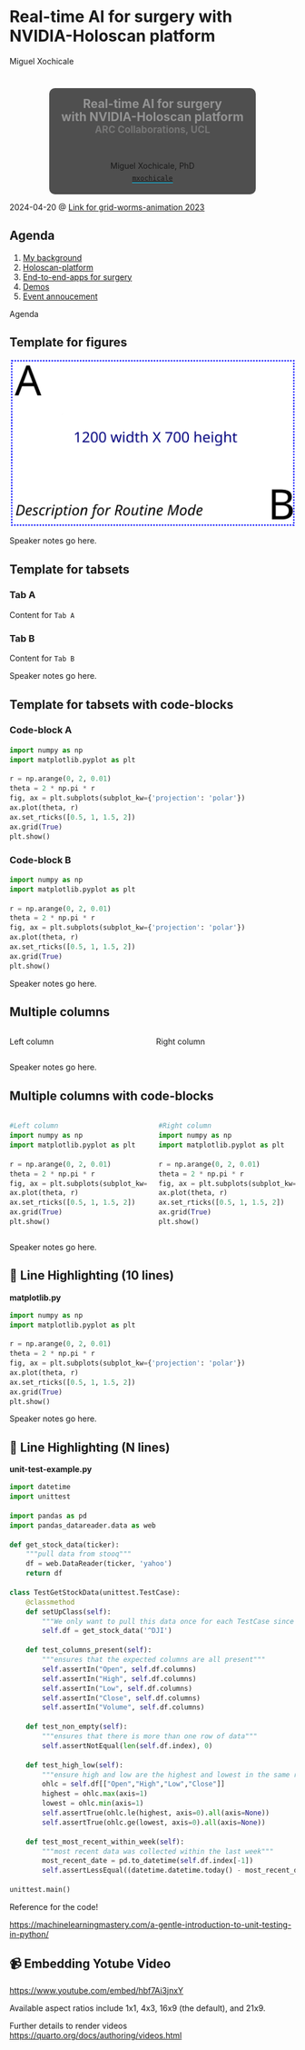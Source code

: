 # Real-time AI for surgery with NVIDIA-Holoscan platform
Miguel Xochicale

# 

<div style="background-color: rgba(22,22,22,0.75); border-radius: 10px; text-align:center; padding: 0px; padding-left: 1.5em; padding-right: 1.5em; max-width: min-content; min-width: max-content; margin-left: auto; margin-right: auto; padding-top: 0.2em; padding-bottom: 0.2em; line-height: 1.5em!important;">

<span style="color:#939393; font-size:1.5em; font-weight: bold;">Real-time
AI for surgery</span>  
<span style="color:#939393; font-size:1.5em; font-weight: bold;">with
NVIDIA-Holoscan platform</span>  
<span style="color:#777777; font-size:1.2em; font-weight: bold;">ARC
Collaborations, UCL</span>  
<span style="padding-bottom: 0.5rem;"><br> </span>  
[](http://mxochicale.github.io/) Miguel Xochicale, PhD  
<span style="border-bottom: 0.5px solid #00ccff;">[
`mxochicale`](https://github.com/mxochicale/real-time-ai-for-surgery-with-NVIDIA-Holoscan-platform)</span>

</div>

<div class="footer">

<span class="dim-text" style="&quot;text-align:left;'">2024-04-20 @
[Link for grid-worms-animation
2023](https://github.com/saforem2/grid-worms-animation/)</span>

</div>

## Agenda

1.  [My background](#sec-ov)
2.  [Holoscan-platform](#sec-hp)
3.  [End-to-end-apps for surgery](#sec-e2e)
4.  [Demos](#sec-demos)
5.  [Event annoucement](#sec-aob)

<div class="notes">

Agenda

</div>

## Template for figures

![](figures/00_template-vector-images/drawing-v00.svg)

<div class="notes">

Speaker notes go here.

</div>

## Template for tabsets

<div class="panel-tabset">

### Tab A

Content for `Tab A`

### Tab B

Content for `Tab B`

</div>

<div class="notes">

Speaker notes go here.

</div>

## Template for tabsets with code-blocks

<div class="panel-tabset">

### Code-block A

``` python
import numpy as np
import matplotlib.pyplot as plt

r = np.arange(0, 2, 0.01)
theta = 2 * np.pi * r
fig, ax = plt.subplots(subplot_kw={'projection': 'polar'})
ax.plot(theta, r)
ax.set_rticks([0.5, 1, 1.5, 2])
ax.grid(True)
plt.show()
```

### Code-block B

``` python
import numpy as np
import matplotlib.pyplot as plt

r = np.arange(0, 2, 0.01)
theta = 2 * np.pi * r
fig, ax = plt.subplots(subplot_kw={'projection': 'polar'})
ax.plot(theta, r)
ax.set_rticks([0.5, 1, 1.5, 2])
ax.grid(True)
plt.show()
```

</div>

<div class="notes">

Speaker notes go here.

</div>

## Multiple columns

<div class="columns">

<div class="column" width="50%">

Left column

</div>

<div class="column" width="50%">

Right column

</div>

</div>

<div class="notes">

Speaker notes go here.

</div>

## Multiple columns with code-blocks

<div class="columns">

<div class="column" width="50%">

``` python
#Left column
import numpy as np
import matplotlib.pyplot as plt

r = np.arange(0, 2, 0.01)
theta = 2 * np.pi * r
fig, ax = plt.subplots(subplot_kw={'projection': 'polar'})
ax.plot(theta, r)
ax.set_rticks([0.5, 1, 1.5, 2])
ax.grid(True)
plt.show()
```

</div>

<div class="column" width="50%">

``` python
#Right column
import numpy as np
import matplotlib.pyplot as plt

r = np.arange(0, 2, 0.01)
theta = 2 * np.pi * r
fig, ax = plt.subplots(subplot_kw={'projection': 'polar'})
ax.plot(theta, r)
ax.set_rticks([0.5, 1, 1.5, 2])
ax.grid(True)
plt.show()
```

</div>

</div>

<div class="notes">

Speaker notes go here.

</div>

## :construction: Line Highlighting (10 lines)

<div class="code-with-filename">

**matplotlib.py**

``` python
import numpy as np
import matplotlib.pyplot as plt

r = np.arange(0, 2, 0.01)
theta = 2 * np.pi * r
fig, ax = plt.subplots(subplot_kw={'projection': 'polar'})
ax.plot(theta, r)
ax.set_rticks([0.5, 1, 1.5, 2])
ax.grid(True)
plt.show()
```

</div>

<div class="notes">

Speaker notes go here.

</div>

## :construction: Line Highlighting (N lines)

<div class="code-with-filename">

**unit-test-example.py**

``` python
import datetime
import unittest

import pandas as pd
import pandas_datareader.data as web

def get_stock_data(ticker):
    """pull data from stooq"""
    df = web.DataReader(ticker, 'yahoo')
    return df

class TestGetStockData(unittest.TestCase):
    @classmethod
    def setUpClass(self):
        """We only want to pull this data once for each TestCase since it is an expensive operation"""
        self.df = get_stock_data('^DJI')

    def test_columns_present(self):
        """ensures that the expected columns are all present"""
        self.assertIn("Open", self.df.columns)
        self.assertIn("High", self.df.columns)
        self.assertIn("Low", self.df.columns)
        self.assertIn("Close", self.df.columns)
        self.assertIn("Volume", self.df.columns)

    def test_non_empty(self):
        """ensures that there is more than one row of data"""
        self.assertNotEqual(len(self.df.index), 0)

    def test_high_low(self):
        """ensure high and low are the highest and lowest in the same row"""
        ohlc = self.df[["Open","High","Low","Close"]]
        highest = ohlc.max(axis=1)
        lowest = ohlc.min(axis=1)
        self.assertTrue(ohlc.le(highest, axis=0).all(axis=None))
        self.assertTrue(ohlc.ge(lowest, axis=0).all(axis=None))

    def test_most_recent_within_week(self):
        """most recent data was collected within the last week"""
        most_recent_date = pd.to_datetime(self.df.index[-1])
        self.assertLessEqual((datetime.datetime.today() - most_recent_date).days, 7)

unittest.main()
```

</div>

<div class="notes">

Reference for the code!

https://machinelearningmastery.com/a-gentle-introduction-to-unit-testing-in-python/

</div>

## :video_camera: Embedding Yotube Video

<https://www.youtube.com/embed/hbf7Ai3jnxY>

<div class="notes">

Available aspect ratios include 1x1, 4x3, 16x9 (the default), and 21x9.

Further details to render videos
https://quarto.org/docs/authoring/videos.html

</div>

<!--
adding HTML comment syntax to not render the following lines
## Embedding a video.mp4 {background-video="video.mp4" background-video-loop="true" background-video-muted="true" background-opacity=0}
-->
